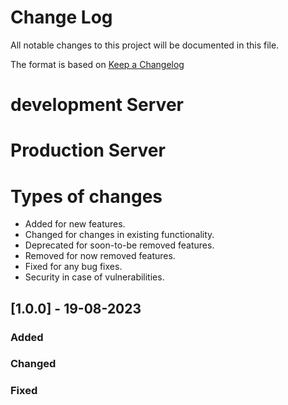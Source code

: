 # Change Log
All notable changes to this project will be documented in this file.
 
The format is based on [Keep a Changelog](http://keepachangelog.com/)

# development Server

# Production Server

# Types of changes

- Added for new features.
- Changed for changes in existing functionality.
- Deprecated for soon-to-be removed features.
- Removed for now removed features.
- Fixed for any bug fixes.
- Security in case of vulnerabilities.

 
## [1.0.0] - 19-08-2023  
### Added
### Changed
### Fixed

 

